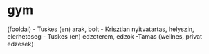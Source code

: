 # gym



(fooldal) - Tuskes (en)
arak, bolt - Krisztian
nyitvatartas, helyszin, elerhetoseg - Tuskes (en)
edzoterem, edzok -Tamas
(wellnes, privat edzesek)